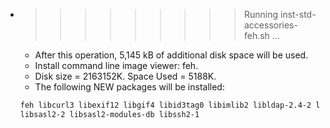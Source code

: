 * >>>>>>>>> Running inst-std-accessories-feh.sh ...
  * After this operation, 5,145 kB of additional disk space will be used.
  * Install command line image viewer: feh.
  * Disk size = 2163152K. Space Used = 5188K.
  * The following NEW packages will be installed:
  ```bash
  feh libcurl3 libexif12 libgif4 libid3tag0 libimlib2 libldap-2.4-2 librtmp1
  libsasl2-2 libsasl2-modules-db libssh2-1
  ```
